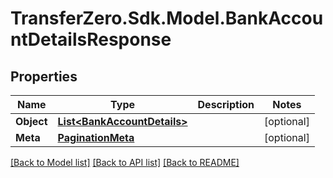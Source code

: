 
# TransferZero.Sdk.Model.BankAccountDetailsResponse

## Properties

Name | Type | Description | Notes
------------ | ------------- | ------------- | -------------
**Object** | [**List&lt;BankAccountDetails&gt;**](BankAccountDetails.md) |  | [optional] 
**Meta** | [**PaginationMeta**](PaginationMeta.md) |  | [optional] 

[[Back to Model list]](../README.md#documentation-for-models)
[[Back to API list]](../README.md#documentation-for-api-endpoints)
[[Back to README]](../README.md)

